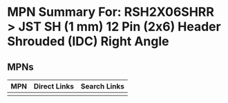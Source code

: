 



# MPN Summary For: RSH2X06SHRR > JST SH (1 mm) 12 Pin (2x6) Header Shrouded (IDC) Right Angle

## MPNs
  

|MPN|Direct Links|Search Links|
| :--- | :--- | :--- |
||||
